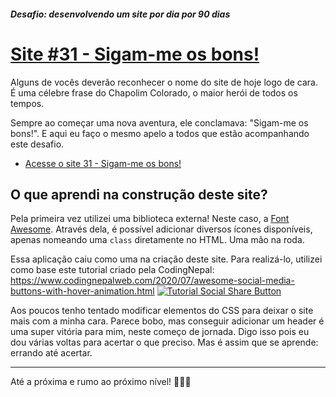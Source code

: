 ##### Desafio: desenvolvendo um site por dia por 90 dias 

# [Site #31 - Sigam-me os bons!](https://www.dorlyneto.com/90sites/31-sigam-me)

Alguns de vocês deverão reconhecer o nome do site de hoje logo de cara. É uma célebre frase do Chapolim Colorado, o maior herói de todos os tempos. 

Sempre ao começar uma nova aventura, ele conclamava: "Sigam-me os bons!". E aqui eu faço o mesmo apelo a todos que estão acompanhando este desafio.

* [Acesse o site 31 - Sigam-me os bons!](https://www.dorlyneto.com/90sites/31-sigam-me)

## O que aprendi na construção deste site?
 
Pela primeira vez utilizei uma biblioteca externa! Neste caso, a [Font Awesome](https://fontawesome.com/). Através dela, é possível adicionar diversos ícones disponíveis, apenas nomeando uma ```class``` diretamente no HTML. Uma mão na roda. 

Essa aplicação caiu como uma na criação deste site. Para realizá-lo, utilizei como base este tutorial criado pela CodingNepal: https://www.codingnepalweb.com/2020/07/awesome-social-media-buttons-with-hover-animation.html
[![Tutorial Social Share Button](https://img.youtube.com/vi/yU3giDe-N6c/maxresdefault.jpg)](https://www.youtube.com/watch?v=yU3giDe-N6c)

Aos poucos tenho tentado modificar elementos do CSS para deixar o site mais com a minha cara. Parece bobo, mas conseguir adicionar um header é uma super vitória para mim, neste começo de jornada. Digo isso pois eu dou várias voltas para acertar o que preciso. Mas é assim que se aprende: errando até acertar.

---

Até a próxima e rumo ao próximo nível! 🚀🚀🚀



